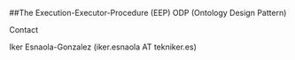 ##The Execution-Executor-Procedure (EEP) ODP (Ontology Design Pattern)

Contact

Iker Esnaola-Gonzalez (iker.esnaola AT tekniker.es)
